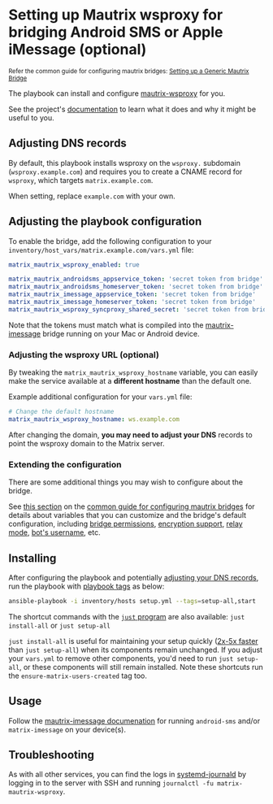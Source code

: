<!--
SPDX-FileCopyrightText: 2023 Johan Swetzén
SPDX-FileCopyrightText: 2023 Slavi Pantaleev
SPDX-FileCopyrightText: 2024 - 2025 Suguru Hirahara

SPDX-License-Identifier: AGPL-3.0-or-later
-->

# Setting up Mautrix wsproxy for bridging Android SMS or Apple iMessage (optional)

<sup>Refer the common guide for configuring mautrix bridges: [Setting up a Generic Mautrix Bridge](configuring-playbook-bridge-mautrix-bridges.md)</sup>

The playbook can install and configure [mautrix-wsproxy](https://github.com/mautrix/wsproxy) for you.

See the project's [documentation](https://github.com/mautrix/wsproxy/blob/master/README.md) to learn what it does and why it might be useful to you.

## Adjusting DNS records

By default, this playbook installs wsproxy on the `wsproxy.` subdomain (`wsproxy.example.com`) and requires you to create a CNAME record for `wsproxy`, which targets `matrix.example.com`.

When setting, replace `example.com` with your own.

## Adjusting the playbook configuration

To enable the bridge, add the following configuration to your `inventory/host_vars/matrix.example.com/vars.yml` file:

```yaml
matrix_mautrix_wsproxy_enabled: true

matrix_mautrix_androidsms_appservice_token: 'secret token from bridge'
matrix_mautrix_androidsms_homeserver_token: 'secret token from bridge'
matrix_mautrix_imessage_appservice_token: 'secret token from bridge'
matrix_mautrix_imessage_homeserver_token: 'secret token from bridge'
matrix_mautrix_wsproxy_syncproxy_shared_secret: 'secret token from bridge'
```

Note that the tokens must match what is compiled into the [mautrix-imessage](https://github.com/mautrix/imessage) bridge running on your Mac or Android device.

### Adjusting the wsproxy URL (optional)

By tweaking the `matrix_mautrix_wsproxy_hostname` variable, you can easily make the service available at a **different hostname** than the default one.

Example additional configuration for your `vars.yml` file:

```yaml
# Change the default hostname
matrix_mautrix_wsproxy_hostname: ws.example.com
```

After changing the domain, **you may need to adjust your DNS** records to point the wsproxy domain to the Matrix server.

### Extending the configuration

There are some additional things you may wish to configure about the bridge.

See [this section](configuring-playbook-bridge-mautrix-bridges.md#extending-the-configuration) on the [common guide for configuring mautrix bridges](configuring-playbook-bridge-mautrix-bridges.md) for details about variables that you can customize and the bridge's default configuration, including [bridge permissions](configuring-playbook-bridge-mautrix-bridges.md#configure-bridge-permissions-optional), [encryption support](configuring-playbook-bridge-mautrix-bridges.md#enable-encryption-optional), [relay mode](configuring-playbook-bridge-mautrix-bridges.md#enable-relay-mode-optional), [bot's username](configuring-playbook-bridge-mautrix-bridges.md#set-the-bots-username-optional), etc.

## Installing

After configuring the playbook and potentially [adjusting your DNS records](#adjusting-dns-records), run the playbook with [playbook tags](playbook-tags.md) as below:

<!-- NOTE: let this conservative command run (instead of install-all) to make it clear that failure of the command means something is clearly broken. -->
```sh
ansible-playbook -i inventory/hosts setup.yml --tags=setup-all,start
```

The shortcut commands with the [`just` program](just.md) are also available: `just install-all` or `just setup-all`

`just install-all` is useful for maintaining your setup quickly ([2x-5x faster](../CHANGELOG.md#2x-5x-performance-improvements-in-playbook-runtime) than `just setup-all`) when its components remain unchanged. If you adjust your `vars.yml` to remove other components, you'd need to run `just setup-all`, or these components will still remain installed. Note these shortcuts run the `ensure-matrix-users-created` tag too.

## Usage

Follow the [mautrix-imessage documenation](https://docs.mau.fi/bridges/go/imessage/index.html) for running `android-sms` and/or `matrix-imessage` on your device(s).

## Troubleshooting

As with all other services, you can find the logs in [systemd-journald](https://www.freedesktop.org/software/systemd/man/systemd-journald.service.html) by logging in to the server with SSH and running `journalctl -fu matrix-mautrix-wsproxy`.
